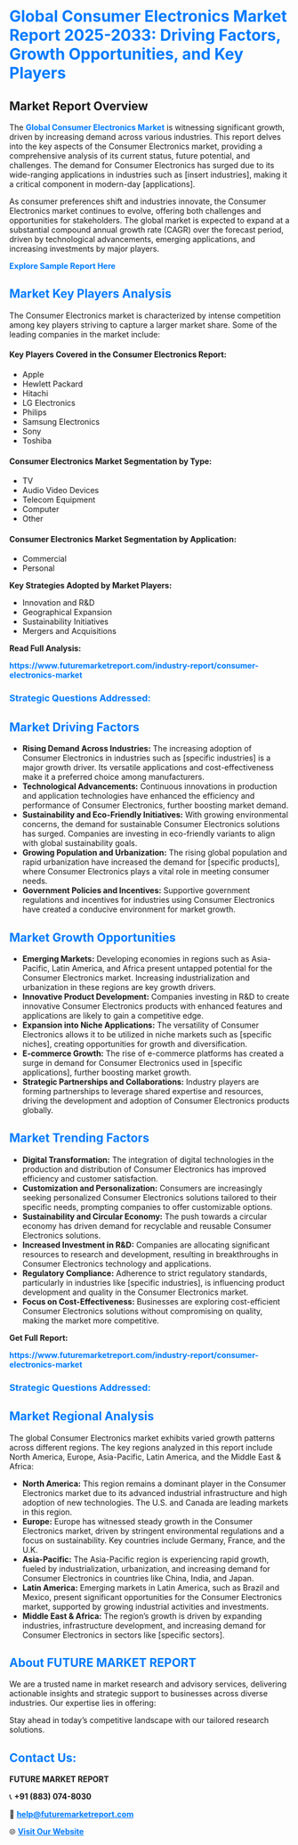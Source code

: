 <h1 style="color: #007BFF;">Global Consumer Electronics Market Report 2025-2033: Driving Factors, Growth Opportunities, and Key Players</h1>

<section id="overview">
<h2>Market Report Overview</h2>
<p>The <a href="https://www.futuremarketreport.com/industry-report/consumer-electronics-market" style="color: #007BFF; text-decoration: none;"><strong>Global Consumer Electronics Market</strong></a> is witnessing significant growth, driven by increasing demand across various industries. This report delves into the key aspects of the Consumer Electronics market, providing a comprehensive analysis of its current status, future potential, and challenges. The demand for Consumer Electronics has surged due to its wide-ranging applications in industries such as [insert industries], making it a critical component in modern-day [applications].</p>
<p>As consumer preferences shift and industries innovate, the Consumer Electronics market continues to evolve, offering both challenges and opportunities for stakeholders. The global market is expected to expand at a substantial compound annual growth rate (CAGR) over the forecast period, driven by technological advancements, emerging applications, and increasing investments by major players.</p>
</section>

<section id="overview">
<p><a href="https://www.futuremarketreport.com/request-sample/reportId=50632" style="color: #007BFF; text-decoration: none;"><strong>Explore Sample Report Here</strong></a></p>
</section>

<section id="key-players">
<h2 style="color: #007BFF;">Market Key Players Analysis</h2>
<p>The Consumer Electronics market is characterized by intense competition among key players striving to capture a larger market share. Some of the leading companies in the market include:</p>
<h4>Key Players Covered in the Consumer Electronics Report:</h4>
<ul><li>Apple</li><li>Hewlett Packard</li><li>Hitachi</li><li>LG Electronics</li><li>Philips</li><li>Samsung Electronics</li><li>Sony</li><li>Toshiba</li></ul>
<h4>Consumer Electronics Market Segmentation by Type:</h4>
<ul><li>TV</li><li>Audio Video Devices</li><li>Telecom Equipment</li><li>Computer</li><li>Other</li></ul>

<h4>Consumer Electronics Market Segmentation by Application:</h4>
<ul><li>Commercial</li><li>Personal</li></ul>
<p><strong>Key Strategies Adopted by Market Players:</strong></p>
<ul>
<li>Innovation and R&D</li>
<li>Geographical Expansion</li>
<li>Sustainability Initiatives</li>
<li>Mergers and Acquisitions</li>
</ul>
</section>

<section>
<p><strong>Read Full Analysis: </strong></p><a href="https://www.futuremarketreport.com/industry-report/consumer-electronics-market" style="color: #007BFF; text-decoration: none;"><strong>https://www.futuremarketreport.com/industry-report/consumer-electronics-market</strong></a>
<h3 style="color: #007BFF;">Strategic Questions Addressed:</h3>
</section>

<section id="driving-factors">
<h2 style="color: #007BFF;">Market Driving Factors</h2>
<ul>
<li><strong>Rising Demand Across Industries:</strong> The increasing adoption of Consumer Electronics in industries such as [specific industries] is a major growth driver. Its versatile applications and cost-effectiveness make it a preferred choice among manufacturers.</li>
<li><strong>Technological Advancements:</strong> Continuous innovations in production and application technologies have enhanced the efficiency and performance of Consumer Electronics, further boosting market demand.</li>
<li><strong>Sustainability and Eco-Friendly Initiatives:</strong> With growing environmental concerns, the demand for sustainable Consumer Electronics solutions has surged. Companies are investing in eco-friendly variants to align with global sustainability goals.</li>
<li><strong>Growing Population and Urbanization:</strong> The rising global population and rapid urbanization have increased the demand for [specific products], where Consumer Electronics plays a vital role in meeting consumer needs.</li>
<li><strong>Government Policies and Incentives:</strong> Supportive government regulations and incentives for industries using Consumer Electronics have created a conducive environment for market growth.</li>
</ul>
</section>

<section id="growth-opportunities">
<h2 style="color: #007BFF;">Market Growth Opportunities</h2>
<ul>
<li><strong>Emerging Markets:</strong> Developing economies in regions such as Asia-Pacific, Latin America, and Africa present untapped potential for the Consumer Electronics market. Increasing industrialization and urbanization in these regions are key growth drivers.</li>
<li><strong>Innovative Product Development:</strong> Companies investing in R&D to create innovative Consumer Electronics products with enhanced features and applications are likely to gain a competitive edge.</li>
<li><strong>Expansion into Niche Applications:</strong> The versatility of Consumer Electronics allows it to be utilized in niche markets such as [specific niches], creating opportunities for growth and diversification.</li>
<li><strong>E-commerce Growth:</strong> The rise of e-commerce platforms has created a surge in demand for Consumer Electronics used in [specific applications], further boosting market growth.</li>
<li><strong>Strategic Partnerships and Collaborations:</strong> Industry players are forming partnerships to leverage shared expertise and resources, driving the development and adoption of Consumer Electronics products globally.</li>
</ul>
</section>

<section id="trending-factors">
<h2 style="color: #007BFF;">Market Trending Factors</h2>
<ul>
<li><strong>Digital Transformation:</strong> The integration of digital technologies in the production and distribution of Consumer Electronics has improved efficiency and customer satisfaction.</li>
<li><strong>Customization and Personalization:</strong> Consumers are increasingly seeking personalized Consumer Electronics solutions tailored to their specific needs, prompting companies to offer customizable options.</li>
<li><strong>Sustainability and Circular Economy:</strong> The push towards a circular economy has driven demand for recyclable and reusable Consumer Electronics solutions.</li>
<li><strong>Increased Investment in R&D:</strong> Companies are allocating significant resources to research and development, resulting in breakthroughs in Consumer Electronics technology and applications.</li>
<li><strong>Regulatory Compliance:</strong> Adherence to strict regulatory standards, particularly in industries like [specific industries], is influencing product development and quality in the Consumer Electronics market.</li>
<li><strong>Focus on Cost-Effectiveness:</strong> Businesses are exploring cost-efficient Consumer Electronics solutions without compromising on quality, making the market more competitive.</li>
</ul>
</section>

<section>
<p><strong>Get Full Report: </strong></p><a href="https://www.futuremarketreport.com/industry-report/consumer-electronics-market" style="color: #007BFF; text-decoration: none;"><strong>https://www.futuremarketreport.com/industry-report/consumer-electronics-market</strong></a>
<h3 style="color: #007BFF;">Strategic Questions Addressed:</h3>
</section>


<section id="regional-analysis">
<h2 style="color: #007BFF;">Market Regional Analysis</h2>
<p>The global Consumer Electronics market exhibits varied growth patterns across different regions. The key regions analyzed in this report include North America, Europe, Asia-Pacific, Latin America, and the Middle East & Africa:</p>
<ul>
<li><strong>North America:</strong> This region remains a dominant player in the Consumer Electronics market due to its advanced industrial infrastructure and high adoption of new technologies. The U.S. and Canada are leading markets in this region.</li>
<li><strong>Europe:</strong> Europe has witnessed steady growth in the Consumer Electronics market, driven by stringent environmental regulations and a focus on sustainability. Key countries include Germany, France, and the U.K.</li>
<li><strong>Asia-Pacific:</strong> The Asia-Pacific region is experiencing rapid growth, fueled by industrialization, urbanization, and increasing demand for Consumer Electronics in countries like China, India, and Japan.</li>
<li><strong>Latin America:</strong> Emerging markets in Latin America, such as Brazil and Mexico, present significant opportunities for the Consumer Electronics market, supported by growing industrial activities and investments.</li>
<li><strong>Middle East & Africa:</strong> The region’s growth is driven by expanding industries, infrastructure development, and increasing demand for Consumer Electronics in sectors like [specific sectors].</li>
</ul>
</section>

<footer>
<h2 style="color: #007BFF;">About FUTURE MARKET REPORT</h2>
<p>We are a trusted name in market research and advisory services, delivering actionable insights and strategic support to businesses across diverse industries. Our expertise lies in offering:</p>

<p>Stay ahead in today’s competitive landscape with our tailored research solutions.</p>

<h2 style="color: #007BFF;">Contact Us:</h2>
<p><strong>FUTURE MARKET REPORT</strong></p>
<p>📞 <strong>+91 (883) 074-8030</strong></p>
<p>📧 <strong><a href="mailto:help@futuremarketreport.com" style="color: #007BFF;">help@futuremarketreport.com</a></strong></p>
<p>🌐 <strong><a href="https://www.futuremarketreport.com/" style="color: #007BFF;">Visit Our Website</a></strong></p>
</footer>